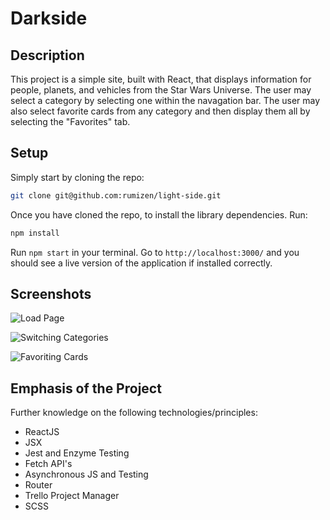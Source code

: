 # Darkside

## Description

This project is a simple site, built with React, that displays information for people, planets, and vehicles from the Star Wars Universe. The user may select a category by selecting one within the navagation bar. The user may also select favorite cards from any category and then display them all by selecting the "Favorites" tab.

## Setup

Simply start by cloning the repo:

```bash
git clone git@github.com:rumizen/light-side.git
```

Once you have cloned the repo, to install the library dependencies. Run:

```bash
npm install
```

Run `npm start` in your terminal. Go to `http://localhost:3000/` and you should see a live version of the application if installed correctly.

## Screenshots

![Load Page](https://media.giphy.com/media/Ynqx02O7Aot8CIbfjG/giphy.gif)

![Switching Categories](https://media.giphy.com/media/lQ0JhltaNRj1DKwv3u/giphy.gif)

![Favoriting Cards](https://media.giphy.com/media/gfqqp1L4OBsYjdsVcw/giphy.gif)

## Emphasis of the Project

Further knowledge on the following technologies/principles:

- ReactJS
- JSX
- Jest and Enzyme Testing
- Fetch API's
- Asynchronous JS and Testing
- Router
- Trello Project Manager
- SCSS
